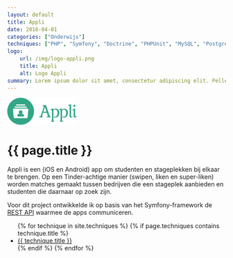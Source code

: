 ```yaml
---
layout: default
title: Appli
date: 2016-04-01
categories: ["Onderwijs"]
techniques: ["PHP", "Symfony", "Doctrine", "PHPUnit", "MySQL", "PostgreSQL", "SQLite", "Redis", "Composer", "Git", "Jira", "Bitbucket"]
logo:
    url: /img/logo-appli.png
    title: Appli
    alt: Logo Appli
summary: Lorem ipsum dolor sit amet, consectetur adipiscing elit. Pellentesque vel velit diam. Nunc accumsan, urna in ornare cursus, quam risus dapibus erat, vel efficitur felis magna molestie orci. Pellentesque risus arcu, malesuada ac odio et, tincidunt mattis est. Etiam justo ligula, pulvinar eu convallis eu, semper vitae velit. Nullam at cursus felis. Fusce eget vestibulum turpis, quis pellentesque est. Nunc in volutpat est. Fusce laoreet, mi in suscipit semper, turpis nisl condimentum lorem, quis facilisis erat urna et augue. Vestibulum cursus vestibulum purus, in mattis quam elementum non. Pellentesque lacinia sagittis orci, eget ultricies odio. Ut vitae iaculis felis. Suspendisse potenti. Morbi facilisis ex in dolor accumsan pellentesque. Suspendisse eu elit metus. Nunc tincidunt tortor a nunc vulputate, id commodo magna porta.
---
```

![Logo Appli](/img/logo-appli.png "Appli")

# {{ page.title }}

Appli is een (iOS en Android) app om studenten en stageplekken bij elkaar te
brengen. Op een Tinder-achtige manier (swipen, liken en super-liken) worden
matches gemaakt tussen bedrijven die een stageplek aanbieden en studenten die
daarnaar op zoek zijn.

Voor dit project ontwikkelde ik op basis van het Symfony-framework de
[REST API](https://en.wikipedia.org/wiki/Representational_state_transfer)
waarmee de apps communiceren.

<ul>
{% for technique in site.techniques %}
    {% if page.techniques contains technique.title %}
        <li><a href="{{ technique.url }}">{{ technique.title }}</a></li>
    {% endif %}
{% endfor %}
</ul>
